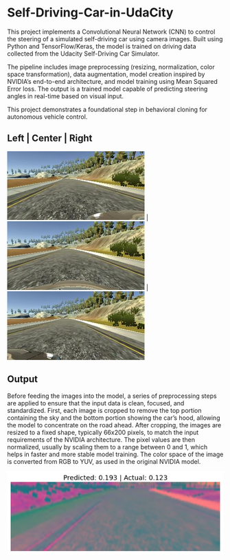 # Self-Driving-Car-in-UdaCity
This project implements a Convolutional Neural Network (CNN) to control the steering of a simulated self-driving car using camera images. Built using Python and TensorFlow/Keras, the model is trained on driving data collected from the Udacity Self-Driving Car Simulator.

The pipeline includes image preprocessing (resizing, normalization, color space transformation), data augmentation, model creation inspired by NVIDIA’s end-to-end architecture, and model training using Mean Squared Error loss. The output is a trained model capable of predicting steering angles in real-time based on visual input.

This project demonstrates a foundational step in behavioral cloning for autonomous vehicle control.

##                           Left                 |                         Center                              |                               Right

![Left](https://github.com/Agastya122/Self-Driving-Car-in-UdaCity/blob/main/left_2025_08_02_19_45_39_421.jpg?raw=true) | ![Center](https://github.com/Agastya122/Self-Driving-Car-in-UdaCity/blob/main/center_2025_08_02_19_45_39_421.jpg?raw=true) | ![Right](https://github.com/Agastya122/Self-Driving-Car-in-UdaCity/blob/main/right_2025_08_02_19_45_39_421.jpg?raw=true)


## Output

Before feeding the images into the model, a series of preprocessing steps are applied to ensure that the input data is clean, focused, and standardized. First, each image is cropped to remove the top portion containing the sky and the bottom portion showing the car’s hood, allowing the model to concentrate on the road ahead. After cropping, the images are resized to a fixed shape, typically 66x200 pixels, to match the input requirements of the NVIDIA architecture. The pixel values are then normalized, usually by scaling them to a range between 0 and 1, which helps in faster and more stable model training. The color space of the image is converted from RGB to YUV, as used in the original NVIDIA model.

![Output](https://github.com/Agastya122/Self-Driving-Car-in-UdaCity/blob/main/output.png?raw=true)
